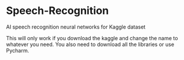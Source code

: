 # Speech-Recognition
AI speech recognition neural networks for Kaggle dataset

This will only work if you download the kaggle and change the name to whatever you need. 
You also need to download all the libraries or use Pycharm.  
